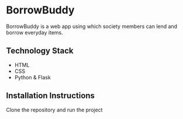 # BorrowBuddy

BorrowBuddy is a web app using which society members can lend and borrow everyday items. 

## Technology Stack ##

- HTML
- CSS
- Python & Flask

## Installation Instructions ##

Clone the repository and run the project
